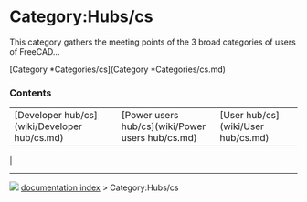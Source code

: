# Category:Hubs/cs
This category gathers the meeting points of the 3 broad categories of users of FreeCAD\...

[Category   *Categories/cs](Category   *Categories/cs.md)

### Contents

|     |     |     |
| --- | --- | --- |
| [Developer hub/cs](wiki/Developer hub/cs.md) | [Power users hub/cs](wiki/Power users hub/cs.md) | [User hub/cs](wiki/User hub/cs.md) |
|



---
![](images/Right_arrow.png) [documentation index](../README.md) > Category:Hubs/cs
